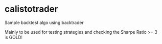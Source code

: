 # calistotrader

Sample backtest algo using backtrader

Mainly to be used for testing strategies and checking the Sharpe Ratio >= 3 is GOLD!
